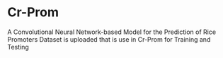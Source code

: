 # Cr-Prom
A Convolutional Neural Network-based Model for the Prediction of Rice Promoters
Dataset is uploaded that is use in Cr-Prom for Training and Testing

